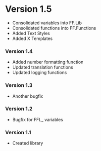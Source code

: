 # Version 1.5
- Consolidated variables into FF.Lib
- Consolidated functions into FF.Functions
- Added Text Styles
- Added X Templates

### Version 1.4
- Added number formatting function
- Updated translation functions
- Updated logging functions

### Version 1.3
- Another bugfix

### Version 1.2
- Bugfix for FFL_ variables

### Version 1.1
- Created library